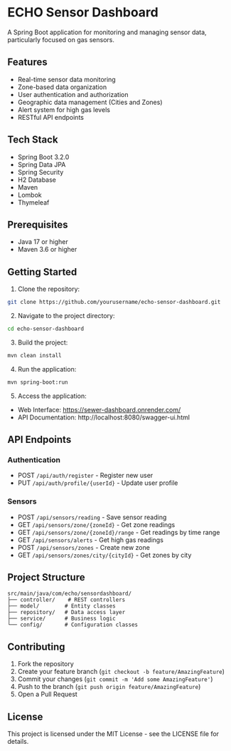 # ECHO Sensor Dashboard

A Spring Boot application for monitoring and managing sensor data, particularly focused on gas sensors.

## Features

- Real-time sensor data monitoring
- Zone-based data organization
- User authentication and authorization
- Geographic data management (Cities and Zones)
- Alert system for high gas levels
- RESTful API endpoints

## Tech Stack

- Spring Boot 3.2.0
- Spring Data JPA
- Spring Security
- H2 Database
- Maven
- Lombok
- Thymeleaf

## Prerequisites

- Java 17 or higher
- Maven 3.6 or higher

## Getting Started

1. Clone the repository:
```bash
git clone https://github.com/yourusername/echo-sensor-dashboard.git
```

2. Navigate to the project directory:
```bash
cd echo-sensor-dashboard
```

3. Build the project:
```bash
mvn clean install
```

4. Run the application:
```bash
mvn spring-boot:run
```

5. Access the application:
- Web Interface: https://sewer-dashboard.onrender.com/
- API Documentation: http://localhost:8080/swagger-ui.html

## API Endpoints

### Authentication
- POST `/api/auth/register` - Register new user
- PUT `/api/auth/profile/{userId}` - Update user profile

### Sensors
- POST `/api/sensors/reading` - Save sensor reading
- GET `/api/sensors/zone/{zoneId}` - Get zone readings
- GET `/api/sensors/zone/{zoneId}/range` - Get readings by time range
- GET `/api/sensors/alerts` - Get high gas readings
- POST `/api/sensors/zones` - Create new zone
- GET `/api/sensors/zones/city/{cityId}` - Get zones by city

## Project Structure

```
src/main/java/com/echo/sensordashboard/
├── controller/    # REST controllers
├── model/        # Entity classes
├── repository/   # Data access layer
├── service/      # Business logic
└── config/       # Configuration classes
```

## Contributing

1. Fork the repository
2. Create your feature branch (`git checkout -b feature/AmazingFeature`)
3. Commit your changes (`git commit -m 'Add some AmazingFeature'`)
4. Push to the branch (`git push origin feature/AmazingFeature`)
5. Open a Pull Request

## License

This project is licensed under the MIT License - see the LICENSE file for details. 
